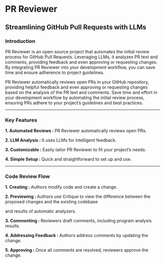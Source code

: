 # PR Reviewer  

## Streamlining GitHub Pull Requests with LLMs 

### Introduction 

PR Reviewer is an open-source project that automates the initial review process for GitHub Pull Requests. Leveraging LLMs, it analyzes PR text and comments, providing feedback and even approving or requesting changes. By integrating PR Reviewer into your development workflow, you can save time and ensure adherence to project guidelines. 

PR Reviewer automatically reviews open PRs in your GitHub repository, providing helpful feedback and even approving or requesting changes based on the analysis of the PR text and comments. Save time and effort in your development workflow by automating the initial review process, ensuring PRs adhere to your project’s guidelines and best practices.

<hr>

### Key Features 

  <b> 1.  Automated Reviews : </b>  PR Reviewer automatically reviews open PRs. 

  <b> 2.  LLM Analysis : </b>  It uses LLMs for intelligent feedback. 

  <b> 3.  Customizable : </b>  Easily tailor PR Reviewer to fit your project’s needs. 

  <b> 4.  Simple Setup : </b>  Quick and straightforward to set up and use. 

<hr>

### Code Review Flow 

  <b> 1.  Creating : </b>  Authors modify code and create a change. 

  <b> 2.  Previewing : </b>  Authors use Critique to view the difference between the proposed changes and the existing codebase 

  and results of automatic analyzers. 

  <b> 3.  Commenting : </b>  Reviewers draft comments, including program analysis results. 

  <b> 4.  Addressing Feedback : </b>  Authors address comments by updating the change. 

  <b> 5.  Approving : </b>  Once all comments are resolved, reviewers approve the change. 
